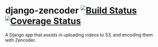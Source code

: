 # django-zencoder [![Build Status](https://travis-ci.org/theonion/django-zencoder.svg?branch=master)](https://travis-ci.org/theonion/django-zencoder) [![Coverage Status](https://coveralls.io/repos/theonion/django-zencoder/badge.png)](https://coveralls.io/r/theonion/django-zencoder)

A Django app that assists in uploading videos to S3, and encoding them with Zencoder.